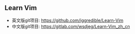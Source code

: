 ## Learn Vim

- 英文版git项目: <https://github.com/iggredible/Learn-Vim>
- 中文版git项目: <https://gitlab.com/wsdjeg/Learn-Vim_zh_cn>
 
